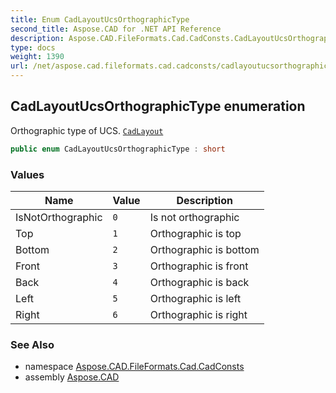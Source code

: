 ```yaml
---
title: Enum CadLayoutUcsOrthographicType
second_title: Aspose.CAD for .NET API Reference
description: Aspose.CAD.FileFormats.Cad.CadConsts.CadLayoutUcsOrthographicType enum. Orthographic type of UCS. CadLayout
type: docs
weight: 1390
url: /net/aspose.cad.fileformats.cad.cadconsts/cadlayoutucsorthographictype/
---
```

## CadLayoutUcsOrthographicType enumeration

Orthographic type of UCS. [`CadLayout`](../../aspose.cad.fileformats.cad.cadobjects/cadlayout/)

```csharp
public enum CadLayoutUcsOrthographicType : short
```

### Values

| Name | Value | Description |
| --- | --- | --- |
| IsNotOrthographic | `0` | Is not orthographic |
| Top | `1` | Orthographic is top |
| Bottom | `2` | Orthographic is bottom |
| Front | `3` | Orthographic is front |
| Back | `4` | Orthographic is back |
| Left | `5` | Orthographic is left |
| Right | `6` | Orthographic is right |

### See Also

* namespace [Aspose.CAD.FileFormats.Cad.CadConsts](../../aspose.cad.fileformats.cad.cadconsts/)
* assembly [Aspose.CAD](../../)


